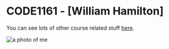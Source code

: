 # CODE1161 - [William Hamilton]

You can see lots of other course related stuff [here](https://notionparallax.co.uk/CODE1161).

![a photo of me](mugshot.png)
